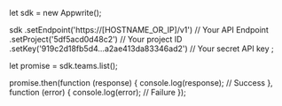 let sdk = new Appwrite();

sdk
    .setEndpoint('https://[HOSTNAME_OR_IP]/v1') // Your API Endpoint
    .setProject('5df5acd0d48c2') // Your project ID
    .setKey('919c2d18fb5d4...a2ae413da83346ad2') // Your secret API key
;

let promise = sdk.teams.list();

promise.then(function (response) {
    console.log(response); // Success
}, function (error) {
    console.log(error); // Failure
});